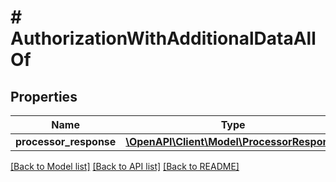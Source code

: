 # # AuthorizationWithAdditionalDataAllOf

## Properties

Name | Type | Description | Notes
------------ | ------------- | ------------- | -------------
**processor_response** | [**\OpenAPI\Client\Model\ProcessorResponse**](ProcessorResponse.md) |  | [optional]

[[Back to Model list]](../../README.md#models) [[Back to API list]](../../README.md#endpoints) [[Back to README]](../../README.md)
